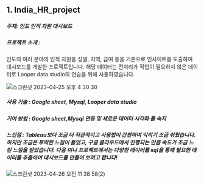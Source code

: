## 1. India_HR_project
##### 주제: 인도 인적 자원 대시보드

##### 프로젝트 소개 :

인도의 여러 분야의 인적 자원을 성별, 지역, 급여 등을 기준으로 인사이트를 도출하여 대시보드를 개발한 프로젝트입니다.
해당 데이터는 전처리가 작업이 필요하지 않은 데이터로 Looper data studio의 연습을 위해 사용하였습니다.

 ![스크린샷 2023-04-25 오후 4 30 30](https://user-images.githubusercontent.com/109095108/234453236-17ed818d-6f8c-4088-afbf-9b189777e541.png)

##### 사용 기술 : Google sheet, Mysql, Looper data studio

##### 기여 방법 : Google sheet,Mysql 연동 및 새로운 데이터 시각화 툴 숙지

##### 느낀점 : Tableau보다 조금 더 직관적이고 사용법이 간편하여 익히기 조금 쉬웠습니다. 하지만 조금은 투박한 느낌이 들었고, 구글 클라우드에서 진행되는 만큼 속도가 조금 느린 느낌을 받았습니다. 다음 미니 프로젝트에서는 다양한 데이터를 sql을 통해 필요한 데이터를 추출하여 대시보드를 만들어 보려고 합니다!

 ![스크린샷 2023-04-26 오전 11 38 58(2)](https://user-images.githubusercontent.com/109095108/234453326-9afd6e4e-62c7-419a-b0b0-58dc9654fec7.png)


